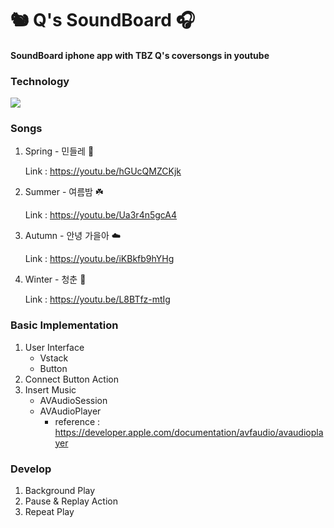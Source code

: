 # 🐿️ Q's SoundBoard 🎧

#### SoundBoard iphone app with TBZ Q's coversongs in youtube 

### Technology 
  <img src="https://img.shields.io/badge/Swift-FFCA28?style=flat-square&logo=Swift&logoColor=white"/></a>  

### Songs
1. Spring - 민들레 🌼

      Link : https://youtu.be/hGUcQMZCKjk

2. Summer - 여름밤 ☘️

      Link : https://youtu.be/Ua3r4n5gcA4
      
3. Autumn - 안녕 가을아 ☁️

      Link : https://youtu.be/iKBkfb9hYHg
      
4. Winter - 청춘 🌈

      Link : https://youtu.be/L8BTfz-mtIg
      
      
      
### Basic Implementation

1. User Interface
    - Vstack 
    - Button 
2. Connect Button Action
3. Insert Music
    - AVAudioSession
    - AVAudioPlayer
      * reference : https://developer.apple.com/documentation/avfaudio/avaudioplayer

### Develop

1. Background Play
2. Pause & Replay Action
3. Repeat Play
